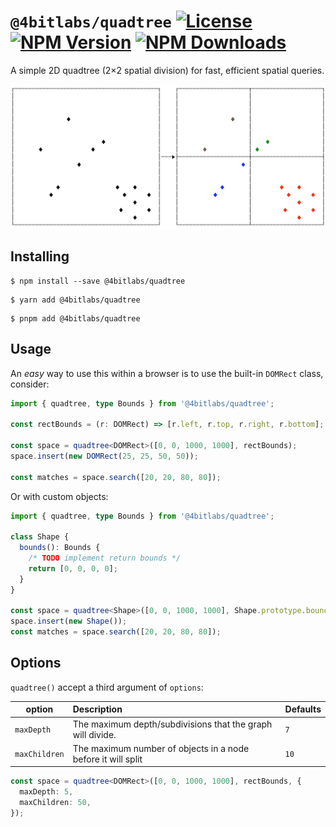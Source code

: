 # `@4bitlabs/quadtree` [![License][license]][npm] [![NPM Version][version]][npm] [![NPM Downloads][dl]][npm]

A simple 2D quadtree (2×2 spatial division) for fast, efficient spatial queries.

![Quadtree split illustration][quadtree-split-img]

## Installing

```shell
$ npm install --save @4bitlabs/quadtree
```

```shell
$ yarn add @4bitlabs/quadtree
```

```shell
$ pnpm add @4bitlabs/quadtree
```

## Usage

An _easy_ way to use this within a browser is to use the built-in `DOMRect` class, consider:

```ts
import { quadtree, type Bounds } from '@4bitlabs/quadtree';

const rectBounds = (r: DOMRect) => [r.left, r.top, r.right, r.bottom];

const space = quadtree<DOMRect>([0, 0, 1000, 1000], rectBounds);
space.insert(new DOMRect(25, 25, 50, 50));

const matches = space.search([20, 20, 80, 80]);
```

Or with custom objects:

```ts
import { quadtree, type Bounds } from '@4bitlabs/quadtree';

class Shape {
  bounds(): Bounds {
    /* TODO implement return bounds */
    return [0, 0, 0, 0];
  }
}

const space = quadtree<Shape>([0, 0, 1000, 1000], Shape.prototype.bounds);
space.insert(new Shape());
const matches = space.search([20, 20, 80, 80]);
```

## Options

`quadtree()` accept a third argument of `options`:

| option        | Description                                                  | Defaults |
| ------------- | :----------------------------------------------------------- | -------- |
| `maxDepth`    | The maximum depth/subdivisions that the graph will divide.   | `7`      |
| `maxChildren` | The maximum number of objects in a node before it will split | `10`     |

```ts
const space = quadtree<DOMRect>([0, 0, 1000, 1000], rectBounds, {
  maxDepth: 5,
  maxChildren: 50,
});
```

[quadtree]: https://en.wikipedia.org/wiki/Quadtree
[npm]: https://www.npmjs.com/package/@4bitlabs/quadtree
[version]: https://img.shields.io/npm/v/%404bitlabs%2Fquadtree
[license]: https://img.shields.io/npm/l/%404bitlabs%2Fquadtree
[dl]: https://img.shields.io/npm/dy/%404bitlabs%2Fquadtree
[quadtree-split-img]: https://github.com/32bitkid/4bitlabs.spatial/blob/main/quadtree-split.png?raw=true
